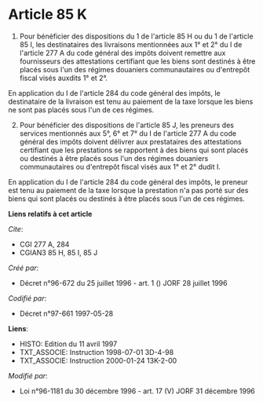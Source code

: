 # Article 85 K

1. Pour bénéficier des dispositions du 1 de l'article 85 H ou du 1 de l'article 85 I, les destinataires des livraisons
mentionnées aux 1° et 2° du I de l'article 277 A du code général des impôts doivent remettre aux fournisseurs des
attestations certifiant que les biens sont destinés à être placés sous l'un des régimes douaniers communautaires ou
d'entrepôt fiscal visés auxdits 1° et 2°.

En application du I de l'article 284 du code général des impôts, le destinataire de la livraison est tenu au paiement de la
taxe lorsque les biens ne sont pas placés sous l'un de ces régimes.

2. Pour bénéficier des dispositions de l'article 85 J, les preneurs des services mentionnés aux 5°, 6° et 7° du I de
l'article 277 A du code général des impôts doivent délivrer aux prestataires des attestations certifiant que les prestations
se rapportent à des biens qui sont placés ou destinés à être placés sous l'un des régimes douaniers communautaires ou
d'entrepôt fiscal visés aux 1° et 2° dudit I.

En application du I de l'article 284 du code général des impôts, le preneur est tenu au paiement de la taxe lorsque la
prestation n'a pas porté sur des biens qui sont placés ou destinés à être placés sous l'un de ces régimes.

**Liens relatifs à cet article**

_Cite_:

  - CGI 277 A, 284
  - CGIAN3 85 H, 85 I, 85 J

_Créé par_:

  - Décret n°96-672 du 25 juillet 1996 - art. 1 () JORF 28 juillet 1996

_Codifié par_:

  - Décret n°97-661 1997-05-28

**Liens**:

  - HISTO: Edition du 11 avril 1997
  - TXT_ASSOCIE: Instruction 1998-07-01 3D-4-98
  - TXT_ASSOCIE: Instruction 2000-01-24 13K-2-00

_Modifié par_:

  - Loi n°96-1181 du 30 décembre 1996 - art. 17 (V) JORF 31 décembre 1996
